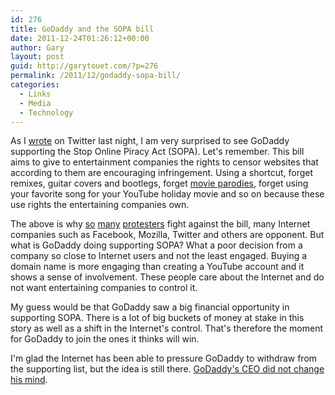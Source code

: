 ```yaml
---
id: 276
title: GoDaddy and the SOPA bill
date: 2011-12-24T01:26:12+00:00
author: Gary
layout: post
guid: http://garytouet.com/?p=276
permalink: /2011/12/godaddy-sopa-bill/
categories:
  - Links
  - Media
  - Technology
---
```

As I <a href="http://twitter.com/garytouet/status/150141672506933248">wrote</a> on Twitter last night, I am very surprised to see GoDaddy supporting the Stop Online Piracy Act (SOPA). Let's remember. This bill aims to give to entertainment companies the rights to censor websites that according to them are encouraging infringement. Using a shortcut, forget remixes, guitar covers and bootlegs, forget <a href="http://www.youtube.com/watch?v=2lui0-4IW64">movie parodies</a>, forget using your favorite song for your YouTube holiday movie and so on because these use rights the entertaining companies own.

The above is why <a href="http://boingboing.net/2011/11/16/internet-giants-place-full-pag.html">so</a> <a href="http://www.forbes.com/sites/insertcoin/2011/12/23/the-great-sopa-conspiracy-theory/">many</a> <a href="http://www.youtube.com/watch?v=qeEcoi8kEuU">protesters</a> fight against the bill, many Internet companies such as Facebook, Mozilla, Twitter and others are opponent. But what is GoDaddy doing supporting SOPA? What a poor decision from a company so close to Internet users and not the least engaged. Buying a domain name is more engaging than creating a YouTube account and it shows a sense of involvement. These people care about the Internet and do not want entertaining companies to control it.

My guess would be that GoDaddy saw a big financial opportunity in supporting SOPA. There is a lot of big buckets of money at stake in this story as well as a shift in the Internet's control. That's therefore the moment for GoDaddy to join the ones it thinks will win.

I'm glad the Internet has been able to pressure GoDaddy to withdraw from the supporting list, but the idea is still there. <a href="http://www.theverge.com/2011/12/23/2657930/godaddy-withdraws-sopa-support-in-face-of-massive-protests">GoDaddy's CEO did not change his mind</a>.